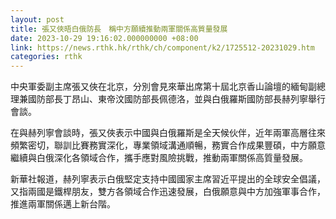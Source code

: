 ```yaml
---
layout: post
title: 張又俠晤白俄防長　稱中方願續推動兩軍關係高質量發展
date: 2023-10-29 19:16:02.000000000 +08:00
link: https://news.rthk.hk/rthk/ch/component/k2/1725512-20231029.htm
categories: rthk
---
```


中央軍委副主席張又俠在北京，分別會見來華出席第十屆北京香山論壇的緬甸副總理兼國防部長丁昂山、東帝汶國防部長佩德洛，並與白俄羅斯國防部長赫列寧舉行會談。

在與赫列寧會談時，張又俠表示中國與白俄羅斯是全天候伙伴，近年兩軍高層往來頻繁密切，聯訓比賽務實深化，專業領域溝通順暢，務實合作成果豐碩，中方願意繼續與白俄深化各領域合作，攜手應對風險挑戰，推動兩軍關係高質量發展。

新華社報道，赫列寧表示白俄堅定支持中國國家主席習近平提出的全球安全倡議，又指兩國是鐵桿朋友，雙方各領域合作迅速發展，白俄願意與中方加強軍事合作，推進兩軍關係邁上新台階。
